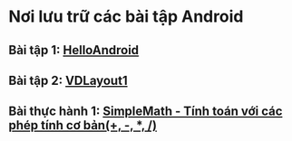 # Nơi lưu trữ các bài tập Android
## Bài tập 1: [HelloAndroid](https://github.com/Mellow2512/BTAndroid/tree/main/HelloAndroid)
## Bài tập 2: [VDLayout1](https://github.com/Mellow2512/BTAndroid/tree/main/VDLayout1)
## Bài thực hành 1: [SimpleMath - Tính toán với các phép tính cơ bản(+, -, *, /)](https://github.com/Mellow2512/BTAndroid/tree/main/SimpleMath)
 
 
